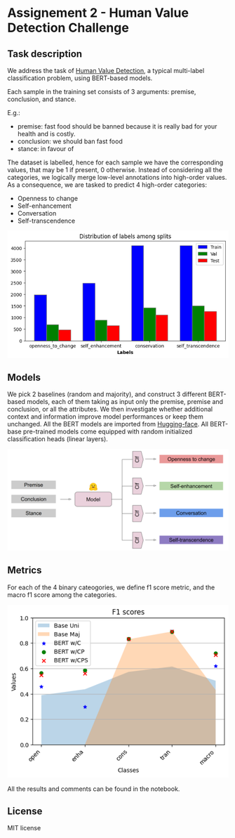 # Assignement 2 - Human Value Detection Challenge

## Task description
We address the task of [Human Value Detection](https://aclanthology.org/2022.acl-long.306/), a typical multi-label classification problem, using BERT-based models.

Each sample in the training set consists of 3 arguments: premise, conclusion, and stance.

E.g.:
- premise: fast food should be banned because it is really bad for your health and is costly.
- conclusion: we should ban fast food
- stance: in favour of

The dataset is labelled, hence for each sample we have the corresponding values, that may be 1 if present, 0 otherwise. Instead of considering all the categories, we logically merge low-level annotations into high-order values. As a consequence, we are tasked to predict 4 high-order categories:
- Openness to change
- Self-enhancement
- Conversation
- Self-transcendence

![Labels](/img/labels.png)

## Models
We pick 2 baselines (random and majority), and construct 3 different BERT-based models, each of them taking as input only the premise, premise and conclusion, or all the attributes. We then investigate whether additional context and information improve model performances or keep them unchanged. All the BERT models are imported from [Hugging-face](https://huggingface.co/models). All BERT-base pre-trained models come equipped with random initialized classification heads (linear layers).

![Bert model](/img/bert_cps.png)

## Metrics
For each of the 4 binary cateogories, we define f1 score metric, and the macro f1 score among the categories.

![F1 scores](/img/f1_scores.png)

All the results and comments can be found in the notebook.

## License
MIT license
